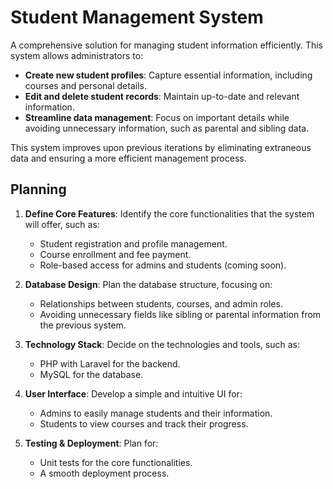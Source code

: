 # Student Management System

A comprehensive solution for managing student information efficiently. This system allows administrators to:

-   **Create new student profiles**: Capture essential information, including courses and personal details.
-   **Edit and delete student records**: Maintain up-to-date and relevant information.
-   **Streamline data management**: Focus on important details while avoiding unnecessary information, such as parental and sibling data.

This system improves upon previous iterations by eliminating extraneous data and ensuring a more efficient management process.

## Planning

1. **Define Core Features**: Identify the core functionalities that the system will offer, such as:

    - Student registration and profile management.
    - Course enrollment and fee payment.
    - Role-based access for admins and students (coming soon).

2. **Database Design**: Plan the database structure, focusing on:

    - Relationships between students, courses, and admin roles.
    - Avoiding unnecessary fields like sibling or parental information from the previous system.

3. **Technology Stack**: Decide on the technologies and tools, such as:

    - PHP with Laravel for the backend.
    - MySQL for the database.

4. **User Interface**: Develop a simple and intuitive UI for:

    - Admins to easily manage students and their information.
    - Students to view courses and track their progress.

5. **Testing & Deployment**: Plan for:
    - Unit tests for the core functionalities.
    - A smooth deployment process.
